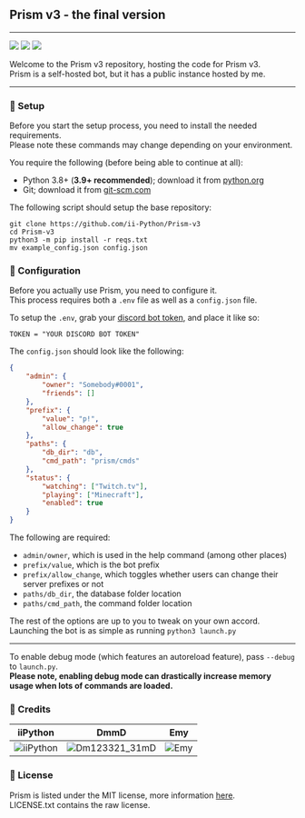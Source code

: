 ## Prism v3 - the final version
---

![](https://img.shields.io/github/commit-activity/m/ii-Python/Prism-v3) ![](https://img.shields.io/github/languages/code-size/ii-Python/Prism-v3) ![](https://img.shields.io/tokei/lines/github/ii-Python/Prism-v3)

Welcome to the Prism v3 repository, hosting the code for Prism v3.  
Prism is a self-hosted bot, but it has a public instance hosted by me.

---

### 🧰 Setup

Before you start the setup process, you need to install the needed requirements.  
Please note these commands may change depending on your environment.

You require the following (before being able to continue at all):
- Python 3.8+ (**3.9+ recommended**); download it from [python.org](https://python.org)
- Git; download it from [git-scm.com](https://git-scm.com)

The following script should setup the base repository:
```
git clone https://github.com/ii-Python/Prism-v3
cd Prism-v3
python3 -m pip install -r reqs.txt
mv example_config.json config.json
```

### 🔧 Configuration

Before you actually use Prism, you need to configure it.  
This process requires both a `.env` file as well as a `config.json` file.

To setup the `.env`, grab your [discord bot token](https://discord.com/developers/applications), and place it like so:
```
TOKEN = "YOUR DISCORD BOT TOKEN"
```

The `config.json` should look like the following:
```json
{
    "admin": {
        "owner": "Somebody#0001",
        "friends": []
    },
    "prefix": {
        "value": "p!",
        "allow_change": true
    },
    "paths": {
        "db_dir": "db",
        "cmd_path": "prism/cmds"
    },
    "status": {
        "watching": ["Twitch.tv"],
        "playing": ["Minecraft"],
        "enabled": true
    }
}
```

The following are required:
- `admin/owner`, which is used in the help command (among other places)
- `prefix/value`, which is the bot prefix
- `prefix/allow_change`, which toggles whether users can change their server prefixes or not
- `paths/db_dir`, the database folder location
- `paths/cmd_path`, the command folder location

The rest of the options are up to you to tweak on your own accord.  
Launching the bot is as simple as running `python3 launch.py`

---
To enable debug mode (which features an autoreload feature), pass `--debug` to `launch.py`.  
**Please note, enabling debug mode can drastically increase memory usage when lots of commands are loaded.**

### 👥 Credits

| iiPython    | DmmD        | Emy          |
| ----------- | ----------- | ------------ |
| ![iiPython](https://avatars.githubusercontent.com/u/35084023?v=4&size=60) | ![Dm123321_31mD](https://media.discordapp.net/attachments/687043700169244763/897972274433515540/Dm123321_31mD_Round.png?width=60&height=60) | ![Emy](https://avatars.githubusercontent.com/u/69433142?v=4&size=60)


### 📝 License

Prism is listed under the MIT license, more information [here](https://opensource.org/licenses/MIT).  
LICENSE.txt contains the raw license.
